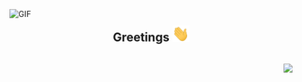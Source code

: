 <div>
  <img align="left" top="500" alt="GIF" src="https://github.com/dash4k/dash4k/assets/133938416/3ca46025-3f21-4724-b9e5-01993168a30d">
</div>
<div align="center">
  
  ## Greetings <img src="https://raw.githubusercontent.com/ABSphreak/ABSphreak/master/gifs/Hi.gif" width="30">
</div>
</br>
<div>
  
  <img align="right" src="https://github.com/dash4k/dash4k/assets/133938416/a6a326c1-030f-483f-96d0-4b39e4800de0">
  
</div>


